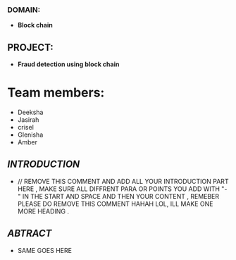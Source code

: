 ### DOMAIN:
- **Block chain** 
## PROJECT: 
- **Fraud detection using block chain**
# Team members:
- Deeksha
- Jasirah
- crisel
- Glenisha
-  Amber
## *INTRODUCTION*
- // REMOVE THIS COMMENT AND ADD ALL YOUR INTRODUCTION PART HERE , MAKE SURE ALL DIFFRENT PARA OR POINTS YOU ADD WITH "-" IN THE START AND SPACE AND THEN YOUR CONTENT , REMEBER PLEASE DO REMOVE THIS COMMENT HAHAH LOL, ILL MAKE ONE MORE HEADING .
## *ABTRACT*
- SAME GOES HERE
